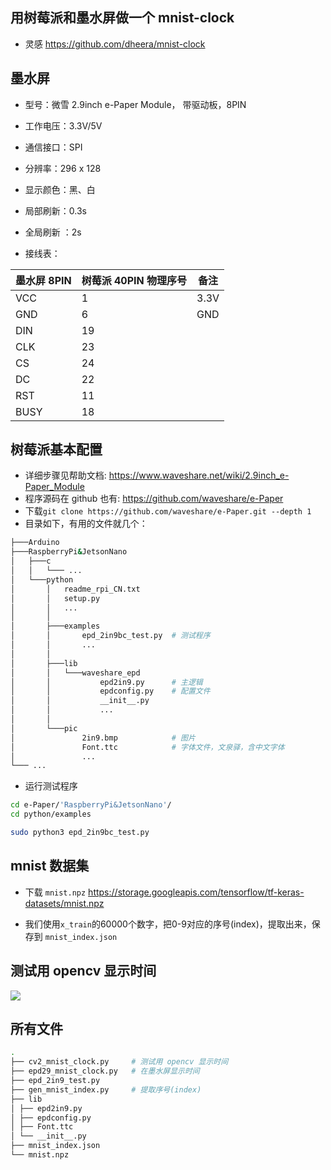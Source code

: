 ## 用树莓派和墨水屏做一个 mnist-clock

- 灵感 https://github.com/dheera/mnist-clock



## 墨水屏
- 型号：微雪 2.9inch e-Paper Module， 带驱动板，8PIN
- 工作电压：3.3V/5V
- 通信接口：SPI
- 分辨率：296 x 128
- 显示颜色：黑、白
- 局部刷新：0.3s
- 全局刷新 ：2s

- 接线表：

| 墨水屏 8PIN | 树莓派 40PIN 物理序号 | 备注 |
| ----------- | --------------------- | ---- |
| VCC         | 1                     | 3.3V |
| GND         | 6                     | GND  |
| DIN         | 19                    |
| CLK         | 23                    |
| CS          | 24                    |
| DC          | 22                    |
| RST         | 11                    |
| BUSY        | 18                    |


## 树莓派基本配置

- 详细步骤见帮助文档: https://www.waveshare.net/wiki/2.9inch_e-Paper_Module
- 程序源码在 github 也有: https://github.com/waveshare/e-Paper
- 下载`git clone https://github.com/waveshare/e-Paper.git --depth 1`
- 目录如下，有用的文件就几个：

``` bash
├───Arduino
├───RaspberryPi&JetsonNano
│   ├───c
│   │   └─── ...
│   └───python
│       │   readme_rpi_CN.txt
│       │   setup.py
│       │   ...
│       │
│       ├───examples
│       │       epd_2in9bc_test.py  # 测试程序
│       │       ...
│       │
│       ├───lib
│       │   └───waveshare_epd
│       │           epd2in9.py      # 主逻辑
│       │           epdconfig.py    # 配置文件
│       │           __init__.py
│       │           ...
│       │
│       └───pic                
│               2in9.bmp            # 图片
│               Font.ttc            # 字体文件，文泉驿，含中文字体
│               ...
└─── ...

```

- 运行测试程序
 
``` bash
cd e-Paper/'RaspberryPi&JetsonNano'/
cd python/examples

sudo python3 epd_2in9bc_test.py
```

## mnist 数据集

- 下载 `mnist.npz`
https://storage.googleapis.com/tensorflow/tf-keras-datasets/mnist.npz

- 我们使用`x_train`的60000个数字，把0-9对应的序号(index)，提取出来，保存到 `mnist_index.json`


## 测试用 opencv 显示时间

![](/images/mnist-clock.png)


## 所有文件

``` bash
.
├── cv2_mnist_clock.py     # 测试用 opencv 显示时间
├── epd29_mnist_clock.py   # 在墨水屏显示时间
├── epd_2in9_test.py
├── gen_mnist_index.py     # 提取序号(index)
├── lib
│ ├── epd2in9.py
│ ├── epdconfig.py
│ ├── Font.ttc
│ └── __init__.py
├── mnist_index.json
└── mnist.npz

```
